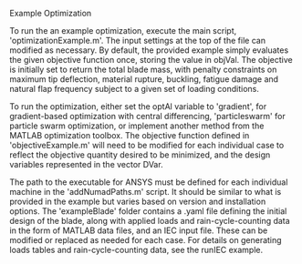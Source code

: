 Example Optimization

To run the an example optimization, execute the main script, 'optimizationExample.m'.  The input settings at the top of the file can modified as necessary.  By default, the provided example simply evaluates the given objective function once, storing the value in objVal.  The objective is initially set to return the total blade mass, with penalty constraints on maximum tip deflection, material rupture, buckling, fatigue damage and natural flap frequency subject to a given set of loading conditions.  

To run the optimization, either set the optAl variable to 'gradient', for gradient-based optimization with central differencing, 'particleswarm' for particle swarm optimization, or implement another method from the MATLAB optimization toolbox.  The objective function defined in 'objectiveExample.m' will need to be modified for each individual case to reflect the objective quantity desired to be minimized, and the design variables represented in the vector DVar.

The path to the executable for ANSYS must be defined for each individual machine in the 'addNumadPaths.m' script.  It should be similar to what is provided in the example but varies based on version and installation options.  The 'exampleBlade' folder contains a .yaml file defining the initial design of the blade, along with applied loads and rain-cycle-counting data in the form of MATLAB data files, and an IEC input file.  These can be modified or replaced as needed for each case.  For details on generating loads tables and rain-cycle-counting data, see the runIEC example.